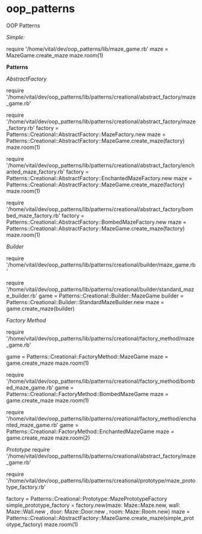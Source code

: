 # oop_patterns
OOP Patterns

_Simple:_

require '/home/vital/dev/oop_patterns/lib/maze_game.rb'
maze = MazeGame.create_maze
maze.room(1)


**Patterns**

_AbstractFactory_

require '/home/vital/dev/oop_patterns/lib/patterns/creational/abstract_factory/maze_game.rb'

require '/home/vital/dev/oop_patterns/lib/patterns/creational/abstract_factory/maze_factory.rb'
factory = Patterns::Creational::AbstractFactory::MazeFactory.new
maze = Patterns::Creational::AbstractFactory::MazeGame.create_maze(factory)
maze.room(1)

require '/home/vital/dev/oop_patterns/lib/patterns/creational/abstract_factory/enchanted_maze_factory.rb'
factory = Patterns::Creational::AbstractFactory::EnchantedMazeFactory.new
maze = Patterns::Creational::AbstractFactory::MazeGame.create_maze(factory)
maze.room(1)

require '/home/vital/dev/oop_patterns/lib/patterns/creational/abstract_factory/bombed_maze_factory.rb'
factory = Patterns::Creational::AbstractFactory::BombedMazeFactory.new
maze = Patterns::Creational::AbstractFactory::MazeGame.create_maze(factory)
maze.room(1)

_Builder_

require '/home/vital/dev/oop_patterns/lib/patterns/creational/builder/maze_game.rb'

require '/home/vital/dev/oop_patterns/lib/patterns/creational/builder/standard_maze_builder.rb'
game = Patterns::Creational::Builder::MazeGame
builder = Patterns::Creational::Builder::StandardMazeBuilder.new
maze = game.create_maze(builder)

_Factory Method_

require '/home/vital/dev/oop_patterns/lib/patterns/creational/factory_method/maze_game.rb'

game = Patterns::Creational::FactoryMethod::MazeGame
maze = game.create_maze
maze.room(1)

require '/home/vital/dev/oop_patterns/lib/patterns/creational/factory_method/bombed_maze_game.rb'
game = Patterns::Creational::FactoryMethod::BombedMazeGame
maze = game.create_maze
maze.room(1)

require '/home/vital/dev/oop_patterns/lib/patterns/creational/factory_method/enchanted_maze_game.rb'
game = Patterns::Creational::FactoryMethod::EnchantedMazeGame
maze = game.create_maze
maze.room(2)

_Prototype_
require '/home/vital/dev/oop_patterns/lib/patterns/creational/abstract_factory/maze_game.rb'

require '/home/vital/dev/oop_patterns/lib/patterns/creational/prototype/maze_prototype_factory.rb'

factory = Patterns::Creational::Prototype::MazePrototypeFactory
simple_prototype_factory = factory.new(maze: Maze::Maze.new, wall: Maze::Wall.new , door: Maze::Door.new , room: Maze::Room.new)
maze = Patterns::Creational::AbstractFactory::MazeGame.create_maze(simple_prototype_factory)
maze.room(1)